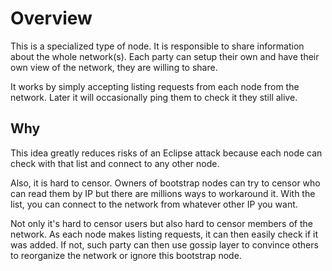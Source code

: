 # Overview

This is a specialized type of node. It is responsible to share information about
the whole network(s). Each party can setup their own and have their own view of the
network, they are willing to share.

It works by simply accepting listing requests from each node from the network.
Later it will occasionally ping them to check it they still alive.

## Why

This idea greatly reduces risks of an Eclipse attack because each node can check
with that list and connect to any other node.

Also, it is hard to censor. Owners of bootstrap nodes can try to censor who can
read them by IP but there are millions ways to workaround it. With the list, you can
connect to the network from whatever other IP you want.

Not only it's hard to censor users but also hard to censor members of the network.
As each node makes listing requests, it can then easily check if it was added.
If not, such party can then use gossip layer to convince others to reorganize
the network or ignore this bootstrap node.
